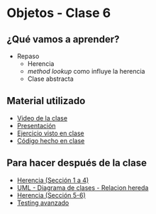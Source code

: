 # Objetos - Clase 6

## ¿Qué vamos a aprender?

* Repaso
    * Herencia
    * _method lookup_ como influye la herencia
    * Clase abstracta

## Material utilizado

* [Video de la clase](https://www.youtube.com/watch?v=AE0IXoeEBYk&ab_channel=PdeP-UTNFRBA-S%C3%A1badosTarde)
* [Presentación](https://docs.google.com/presentation/d/1emUxTjbIDR953xCtq_sLACxqEeJRelnslsidfE1kqZ4/edit?usp=sharing)
* [Ejercicio visto en clase](https://docs.google.com/document/d/12Zz18WFOv4hVYSCtKFg4TPpQY6xi9zoDXtTYRCGnOL4/edit#)
* [Código hecho en clase](https://github.com/pdep-st/seguimiento/tree/main/seguimiento/2021/objetos/practica/drcasa%20-%20parte%202)

## Para hacer después de la clase

* [Herencia (Sección 1 a 4)](https://docs.google.com/document/d/1KdG7NrKPgPh4bAcyLuDG2G1iWP7Ze2GFs91qzlvDKqI)
* [UML - Diagrama de clases - Relacion hereda](https://docs.google.com/document/d/1eXLlNppAX-7E2M8Xxs0MCckdn4XVEYmeQNaS_E1RqTc/edit#heading=h.6nrwrydyldy9)
* [Herencia (Sección 5-6)](https://docs.google.com/document/d/1KdG7NrKPgPh4bAcyLuDG2G1iWP7Ze2GFs91qzlvDKqI)
* [Testing avanzado](https://docs.google.com/document/d/1caDE_mlP1QMfzyVpyvh-tKshjAeYLXBkXDYrTX5zFUI)
